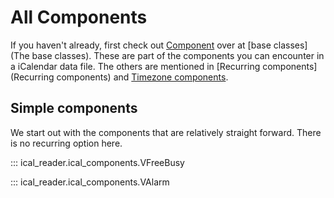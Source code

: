 # All Components

If you haven't already, first check out [Component](ical_reader.base_classes.Component) over at [base classes](The base classes).
These are part of the components you can encounter in a iCalendar data file. The others are mentioned in [Recurring components](Recurring components) and [Timezone components](/ical-reader/code/timezone_components/).

## Simple components
We start out with the components that are relatively straight forward. There is no recurring option here.

::: ical_reader.ical_components.VFreeBusy

::: ical_reader.ical_components.VAlarm
